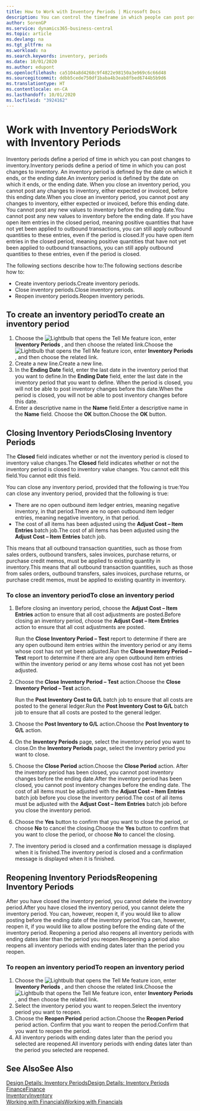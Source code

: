 ```yaml
---
title: How to Work with Inventory Periods | Microsoft Docs
description: You can control the timeframe in which people can post post changes to inventory by defining inventory periods.
author: SorenGP
ms.service: dynamics365-business-central
ms.topic: article
ms.devlang: na
ms.tgt_pltfrm: na
ms.workload: na
ms.search.keywords: inventory, periods
ms.date: 10/01/2020
ms.author: edupont
ms.openlocfilehash: ca5104a8d4268c9f4822e98150a3e969c6c66d48
ms.sourcegitcommit: ddbb5cede750df1baba4b3eab8fbed6744b5b9d6
ms.translationtype: HT
ms.contentlocale: en-CA
ms.lasthandoff: 10/01/2020
ms.locfileid: "3924162"
---
```

# <a name="work-with-inventory-periods"></a><span data-ttu-id="11e82-103">Work with Inventory Periods</span><span class="sxs-lookup"><span data-stu-id="11e82-103">Work with Inventory Periods</span></span>
<span data-ttu-id="11e82-104">Inventory periods define a period of time in which you can post changes to inventory.</span><span class="sxs-lookup"><span data-stu-id="11e82-104">Inventory periods define a period of time in which you can post changes to inventory.</span></span> <span data-ttu-id="11e82-105">An inventory period is defined by the date on which it ends, or the ending date.</span><span class="sxs-lookup"><span data-stu-id="11e82-105">An inventory period is defined by the date on which it ends, or the ending date.</span></span> <span data-ttu-id="11e82-106">When you close an inventory period, you cannot post any changes to inventory, either expected or invoiced, before this ending date.</span><span class="sxs-lookup"><span data-stu-id="11e82-106">When you close an inventory period, you cannot post any changes to inventory, either expected or invoiced, before this ending date.</span></span> <span data-ttu-id="11e82-107">You cannot post any new values to inventory before the ending date.</span><span class="sxs-lookup"><span data-stu-id="11e82-107">You cannot post any new values to inventory before the ending date.</span></span> <span data-ttu-id="11e82-108">If you have open item entries in the closed period, meaning positive quantities that have not yet been applied to outbound transactions, you can still apply outbound quantities to these entries, even if the period is closed.</span><span class="sxs-lookup"><span data-stu-id="11e82-108">If you have open item entries in the closed period, meaning positive quantities that have not yet been applied to outbound transactions, you can still apply outbound quantities to these entries, even if the period is closed.</span></span>  

<span data-ttu-id="11e82-109">The following sections describe how to:</span><span class="sxs-lookup"><span data-stu-id="11e82-109">The following sections describe how to:</span></span>

* <span data-ttu-id="11e82-110">Create inventory periods.</span><span class="sxs-lookup"><span data-stu-id="11e82-110">Create inventory periods.</span></span>  
* <span data-ttu-id="11e82-111">Close inventory periods.</span><span class="sxs-lookup"><span data-stu-id="11e82-111">Close inventory periods.</span></span>  
* <span data-ttu-id="11e82-112">Reopen inventory periods.</span><span class="sxs-lookup"><span data-stu-id="11e82-112">Reopen inventory periods.</span></span>  

## <a name="to-create-an-inventory-period"></a><span data-ttu-id="11e82-113">To create an inventory period</span><span class="sxs-lookup"><span data-stu-id="11e82-113">To create an inventory period</span></span>  
1. <span data-ttu-id="11e82-114">Choose the ![Lightbulb that opens the Tell Me feature](media/ui-search/search_small.png "Tell me what you want to do") icon, enter **Inventory Periods** , and then choose the related link.</span><span class="sxs-lookup"><span data-stu-id="11e82-114">Choose the ![Lightbulb that opens the Tell Me feature](media/ui-search/search_small.png "Tell me what you want to do") icon, enter **Inventory Periods** , and then choose the related link.</span></span>  
2. <span data-ttu-id="11e82-115">Create a new line.</span><span class="sxs-lookup"><span data-stu-id="11e82-115">Create a new line.</span></span>  
3. <span data-ttu-id="11e82-116">In the **Ending Date** field, enter the last date in the inventory period that you want to define.</span><span class="sxs-lookup"><span data-stu-id="11e82-116">In the **Ending Date** field, enter the last date in the inventory period that you want to define.</span></span> <span data-ttu-id="11e82-117">When the period is closed, you will not be able to post inventory changes before this date.</span><span class="sxs-lookup"><span data-stu-id="11e82-117">When the period is closed, you will not be able to post inventory changes before this date.</span></span>  
4. <span data-ttu-id="11e82-118">Enter a descriptive name in the **Name** field.</span><span class="sxs-lookup"><span data-stu-id="11e82-118">Enter a descriptive name in the **Name** field.</span></span> <span data-ttu-id="11e82-119">Choose the **OK** button.</span><span class="sxs-lookup"><span data-stu-id="11e82-119">Choose the **OK** button.</span></span>  

## <a name="closing-inventory-periods"></a><span data-ttu-id="11e82-120">Closing Inventory Periods</span><span class="sxs-lookup"><span data-stu-id="11e82-120">Closing Inventory Periods</span></span>  
<span data-ttu-id="11e82-121">The **Closed** field indicates whether or not the inventory period is closed to inventory value changes.</span><span class="sxs-lookup"><span data-stu-id="11e82-121">The **Closed** field indicates whether or not the inventory period is closed to inventory value changes.</span></span> <span data-ttu-id="11e82-122">You cannot edit this field.</span><span class="sxs-lookup"><span data-stu-id="11e82-122">You cannot edit this field.</span></span>  

<span data-ttu-id="11e82-123">You can close any inventory period, provided that the following is true:</span><span class="sxs-lookup"><span data-stu-id="11e82-123">You can close any inventory period, provided that the following is true:</span></span>  

* <span data-ttu-id="11e82-124">There are no open outbound item ledger entries, meaning negative inventory, in that period.</span><span class="sxs-lookup"><span data-stu-id="11e82-124">There are no open outbound item ledger entries, meaning negative inventory, in that period.</span></span>  
* <span data-ttu-id="11e82-125">The cost of all items has been adjusted using the **Adjust Cost – Item Entries** batch job.</span><span class="sxs-lookup"><span data-stu-id="11e82-125">The cost of all items has been adjusted using the **Adjust Cost – Item Entries** batch job.</span></span>  

<span data-ttu-id="11e82-126">This means that all outbound transaction quantities, such as those from sales orders, outbound transfers, sales invoices, purchase returns, or purchase credit memos, must be applied to existing quantity in inventory.</span><span class="sxs-lookup"><span data-stu-id="11e82-126">This means that all outbound transaction quantities, such as those from sales orders, outbound transfers, sales invoices, purchase returns, or purchase credit memos, must be applied to existing quantity in inventory.</span></span>  

### <a name="to-close-an-inventory-period"></a><span data-ttu-id="11e82-127">To close an inventory period</span><span class="sxs-lookup"><span data-stu-id="11e82-127">To close an inventory period</span></span>  
1. <span data-ttu-id="11e82-128">Before closing an inventory period, choose the **Adjust Cost – Item Entries** action to ensure that all cost adjustments are posted.</span><span class="sxs-lookup"><span data-stu-id="11e82-128">Before closing an inventory period, choose the **Adjust Cost – Item Entries** action to ensure that all cost adjustments are posted.</span></span>

     <span data-ttu-id="11e82-129">Run the **Close Inventory Period – Test** report to determine if there are any open outbound item entries within the inventory period or any items whose cost has not yet been adjusted.</span><span class="sxs-lookup"><span data-stu-id="11e82-129">Run the **Close Inventory Period – Test** report to determine if there are any open outbound item entries within the inventory period or any items whose cost has not yet been adjusted.</span></span>  
2. <span data-ttu-id="11e82-130">Choose the **Close Inventory Period – Test** action.</span><span class="sxs-lookup"><span data-stu-id="11e82-130">Choose the **Close Inventory Period – Test** action.</span></span>  

     <span data-ttu-id="11e82-131">Run the **Post Inventory Cost to G/L** batch job to ensure that all costs are posted to the general ledger.</span><span class="sxs-lookup"><span data-stu-id="11e82-131">Run the **Post Inventory Cost to G/L** batch job to ensure that all costs are posted to the general ledger.</span></span>  
3. <span data-ttu-id="11e82-132">Choose the **Post Inventory to G/L** action.</span><span class="sxs-lookup"><span data-stu-id="11e82-132">Choose the **Post Inventory to G/L** action.</span></span>  
4. <span data-ttu-id="11e82-133">On the **Inventory Periods** page, select the inventory period you want to close.</span><span class="sxs-lookup"><span data-stu-id="11e82-133">On the **Inventory Periods** page, select the inventory period you want to close.</span></span>  
5. <span data-ttu-id="11e82-134">Choose the **Close Period** action.</span><span class="sxs-lookup"><span data-stu-id="11e82-134">Choose the **Close Period** action.</span></span> <span data-ttu-id="11e82-135">After the inventory period has been closed, you cannot post inventory changes before the ending date.</span><span class="sxs-lookup"><span data-stu-id="11e82-135">After the inventory period has been closed, you cannot post inventory changes before the ending date.</span></span> <span data-ttu-id="11e82-136">The cost of all items must be adjusted with the **Adjust Cost – Item Entries** batch job before you close the inventory period.</span><span class="sxs-lookup"><span data-stu-id="11e82-136">The cost of all items must be adjusted with the **Adjust Cost – Item Entries** batch job before you close the inventory period.</span></span>  
6. <span data-ttu-id="11e82-137">Choose the **Yes** button to confirm that you want to close the period, or choose **No** to cancel the closing.</span><span class="sxs-lookup"><span data-stu-id="11e82-137">Choose the **Yes** button to confirm that you want to close the period, or choose **No** to cancel the closing.</span></span>  
7. <span data-ttu-id="11e82-138">The inventory period is closed and a confirmation message is displayed when it is finished.</span><span class="sxs-lookup"><span data-stu-id="11e82-138">The inventory period is closed and a confirmation message is displayed when it is finished.</span></span>  

## <a name="reopening-inventory-periods"></a><span data-ttu-id="11e82-139">Reopening Inventory Periods</span><span class="sxs-lookup"><span data-stu-id="11e82-139">Reopening Inventory Periods</span></span>  
<span data-ttu-id="11e82-140">After you have closed the inventory period, you cannot delete the inventory period.</span><span class="sxs-lookup"><span data-stu-id="11e82-140">After you have closed the inventory period, you cannot delete the inventory period.</span></span> <span data-ttu-id="11e82-141">You can, however, reopen it, if you would like to allow posting before the ending date of the inventory period.</span><span class="sxs-lookup"><span data-stu-id="11e82-141">You can, however, reopen it, if you would like to allow posting before the ending date of the inventory period.</span></span> <span data-ttu-id="11e82-142">Reopening a period also reopens all inventory periods with ending dates later than the period you reopen.</span><span class="sxs-lookup"><span data-stu-id="11e82-142">Reopening a period also reopens all inventory periods with ending dates later than the period you reopen.</span></span>  

### <a name="to-reopen-an-inventory-period"></a><span data-ttu-id="11e82-143">To reopen an inventory period</span><span class="sxs-lookup"><span data-stu-id="11e82-143">To reopen an inventory period</span></span>  
1. <span data-ttu-id="11e82-144">Choose the ![Lightbulb that opens the Tell Me feature](media/ui-search/search_small.png "Tell me what you want to do") icon, enter **Inventory Periods** , and then choose the related link.</span><span class="sxs-lookup"><span data-stu-id="11e82-144">Choose the ![Lightbulb that opens the Tell Me feature](media/ui-search/search_small.png "Tell me what you want to do") icon, enter **Inventory Periods** , and then choose the related link.</span></span>  
2. <span data-ttu-id="11e82-145">Select the inventory period you want to reopen.</span><span class="sxs-lookup"><span data-stu-id="11e82-145">Select the inventory period you want to reopen.</span></span>  
3. <span data-ttu-id="11e82-146">Choose the **Reopen Period** period action.</span><span class="sxs-lookup"><span data-stu-id="11e82-146">Choose the **Reopen Period** period action.</span></span> <span data-ttu-id="11e82-147">Confirm that you want to reopen the period.</span><span class="sxs-lookup"><span data-stu-id="11e82-147">Confirm that you want to reopen the period.</span></span>  
4. <span data-ttu-id="11e82-148">All inventory periods with ending dates later than the period you selected are reopened.</span><span class="sxs-lookup"><span data-stu-id="11e82-148">All inventory periods with ending dates later than the period you selected are reopened.</span></span>  

## <a name="see-also"></a><span data-ttu-id="11e82-149">See Also</span><span class="sxs-lookup"><span data-stu-id="11e82-149">See Also</span></span>  
[<span data-ttu-id="11e82-150">Design Details: Inventory Periods</span><span class="sxs-lookup"><span data-stu-id="11e82-150">Design Details: Inventory Periods</span></span>](design-details-inventory-periods.md)  
[<span data-ttu-id="11e82-151">Finance</span><span class="sxs-lookup"><span data-stu-id="11e82-151">Finance</span></span>](finance.md)  
[<span data-ttu-id="11e82-152">Inventory</span><span class="sxs-lookup"><span data-stu-id="11e82-152">Inventory</span></span>](inventory-manage-inventory.md)  
[<span data-ttu-id="11e82-153">Working with Financials</span><span class="sxs-lookup"><span data-stu-id="11e82-153">Working with Financials</span></span>](ui-work-product.md)
